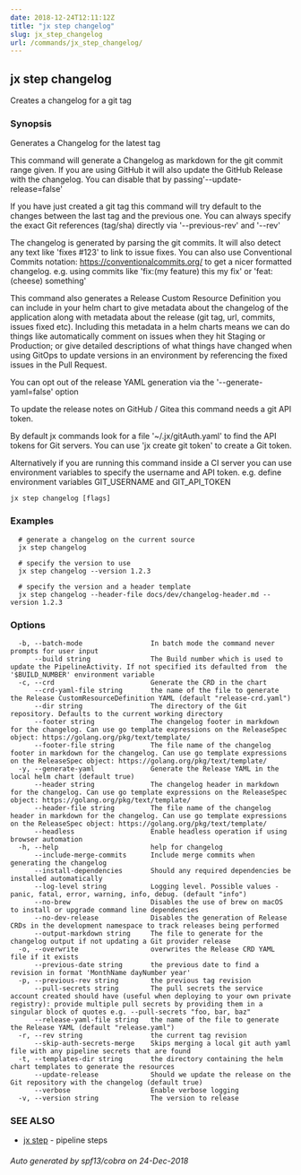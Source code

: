 ```yaml
---
date: 2018-12-24T12:11:12Z
title: "jx step changelog"
slug: jx_step_changelog
url: /commands/jx_step_changelog/
---
```

## jx step changelog

Creates a changelog for a git tag

### Synopsis

Generates a Changelog for the latest tag 

This command will generate a Changelog as markdown for the git commit range given. If you are using GitHub it will also update the GitHub Release with the changelog. You can disable that by passing'--update-release=false' 

If you have just created a git tag this command will try default to the changes between the last tag and the previous one. You can always specify the exact Git references (tag/sha) directly via '--previous-rev' and '--rev' 

The changelog is generated by parsing the git commits. It will also detect any text like 'fixes #123' to link to issue fixes. You can also use Conventional Commits notation: https://conventionalcommits.org/ to get a nicer formatted changelog. e.g. using commits like 'fix:(my feature) this my fix' or 'feat:(cheese) something' 

This command also generates a Release Custom Resource Definition you can include in your helm chart to give metadata about the changelog of the application along with metadata about the release (git tag, url, commits, issues fixed etc). Including this metadata in a helm charts means we can do things like automatically comment on issues when they hit Staging or Production; or give detailed descriptions of what things have changed when using GitOps to update versions in an environment by referencing the fixed issues in the Pull Request. 

You can opt out of the release YAML generation via the '--generate-yaml=false' option 

To update the release notes on GitHub / Gitea this command needs a git API token.

By default jx commands look for a file '~/.jx/gitAuth.yaml' to find the API tokens for Git servers. You can use 'jx create git token' to create a Git token.

Alternatively if you are running this command inside a CI server you can use environment variables to specify the username and API token.
e.g. define environment variables GIT_USERNAME and GIT_API_TOKEN


```
jx step changelog [flags]
```

### Examples

```
  # generate a changelog on the current source
  jx step changelog
  
  # specify the version to use
  jx step changelog --version 1.2.3
  
  # specify the version and a header template
  jx step changelog --header-file docs/dev/changelog-header.md --version 1.2.3
```

### Options

```
  -b, --batch-mode                 In batch mode the command never prompts for user input
      --build string               The Build number which is used to update the PipelineActivity. If not specified its defaulted from  the '$BUILD_NUMBER' environment variable
  -c, --crd                        Generate the CRD in the chart
      --crd-yaml-file string       the name of the file to generate the Release CustomResourceDefinition YAML (default "release-crd.yaml")
      --dir string                 The directory of the Git repository. Defaults to the current working directory
      --footer string              The changelog footer in markdown for the changelog. Can use go template expressions on the ReleaseSpec object: https://golang.org/pkg/text/template/
      --footer-file string         The file name of the changelog footer in markdown for the changelog. Can use go template expressions on the ReleaseSpec object: https://golang.org/pkg/text/template/
  -y, --generate-yaml              Generate the Release YAML in the local helm chart (default true)
      --header string              The changelog header in markdown for the changelog. Can use go template expressions on the ReleaseSpec object: https://golang.org/pkg/text/template/
      --header-file string         The file name of the changelog header in markdown for the changelog. Can use go template expressions on the ReleaseSpec object: https://golang.org/pkg/text/template/
      --headless                   Enable headless operation if using browser automation
  -h, --help                       help for changelog
      --include-merge-commits      Include merge commits when generating the changelog
      --install-dependencies       Should any required dependencies be installed automatically
      --log-level string           Logging level. Possible values - panic, fatal, error, warning, info, debug. (default "info")
      --no-brew                    Disables the use of brew on macOS to install or upgrade command line dependencies
      --no-dev-release             Disables the generation of Release CRDs in the development namespace to track releases being performed
      --output-markdown string     The file to generate for the changelog output if not updating a Git provider release
  -o, --overwrite                  overwrites the Release CRD YAML file if it exists
      --previous-date string       the previous date to find a revision in format 'MonthName dayNumber year'
  -p, --previous-rev string        the previous tag revision
      --pull-secrets string        The pull secrets the service account created should have (useful when deploying to your own private registry): provide multiple pull secrets by providing them in a singular block of quotes e.g. --pull-secrets "foo, bar, baz"
      --release-yaml-file string   the name of the file to generate the Release YAML (default "release.yaml")
  -r, --rev string                 the current tag revision
      --skip-auth-secrets-merge    Skips merging a local git auth yaml file with any pipeline secrets that are found
  -t, --templates-dir string       the directory containing the helm chart templates to generate the resources
      --update-release             Should we update the release on the Git repository with the changelog (default true)
      --verbose                    Enable verbose logging
  -v, --version string             The version to release
```

### SEE ALSO

* [jx step](/commands/jx_step/)	 - pipeline steps

###### Auto generated by spf13/cobra on 24-Dec-2018
